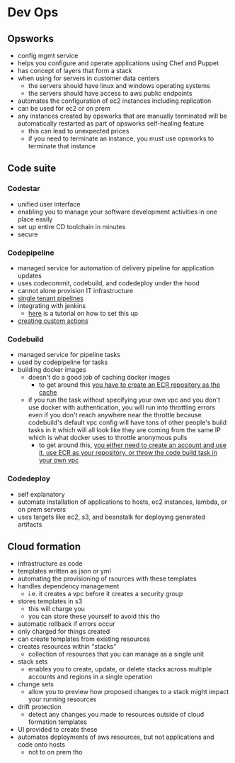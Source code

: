 # Dev Ops

## Opsworks
- config mgmt service
- helps you configure and operate applications using Chef and Puppet
- has concept of layers that form a stack
- when using for servers in customer data centers
  - the servers should have linux and windows operating systems
  - the servers should have access to aws public endpoints
- automates the configuration of ec2 instances including replication
- can be used for ec2 or on prem
- any instances created by opsworks that are manually terminated will be automatically restarted as part of opsworks self-healing feature
  - this can lead to unexpected prices
  - if you need to terminate an instance, you must use opsworks to terminate that instance

## Code suite

### Codestar
- unified user interface
- enabling you to manage your software development activities in one place easily
- set up entire CD toolchain in minutes
- secure

### Codepipeline
- managed service for automation of delivery pipeline for application updates
- uses codecommit, codebuild, and codedeploy under the hood
- cannot alone provision IT infrastructure
- [single tenant pipelines](https://aws.amazon.com/blogs/devops/cross-account-ci-cd-pipeline-single-tenant-saas/)
- integrating with jenkins
  - [here](https://docs.aws.amazon.com/codepipeline/latest/userguide/tutorials-four-stage-pipeline.html?icmpid=docs_acp_console) is a tutorial on how to set this up
- [creating custom actions](https://docs.aws.amazon.com/codepipeline/latest/userguide/actions-create-custom-action.html)

### Codebuild
- managed service for pipeline tasks
- used by codepipeline for tasks
- building docker images
  - doesn't do a good job of caching docker images
    - to get around this [you have to create an ECR repository as the cache](https://aws.amazon.com/blogs/devops/reducing-docker-image-build-time-on-aws-codebuild-using-an-external-cache/)
  - if you run the task without specifying your own vpc and you don't use docker with authentication, you will run into throttling errors even if you don't reach anywhere near the throttle because codebuild's default vpc config will have tons of other people's build tasks in it which will all look like they are coming from the same IP which is what docker uses to throttle anonymous pulls
    - to get around this, [you either need to create an account and use it, use ECR as your repository, or throw the code build task in your own vpc](https://cloudkatha.com/too-many-requests-you-reached-pull-rate-limit/#:~:text=Reddit%20Pinterest%20WhatsApp-,AWS%20CodeBuild%3A%20toomanyrequests%3A%20You%20have%20reached%20your%20pull%20rate%20limit,Docker%20Hub%20went%20into%20effect.&text=Free%20Docker%20Hub%20users%20are,pull%20requests%20per%20six%20hours.)

### Codedeploy
  - self explanatory
  - automate installation of applications to hosts, ec2 instances, lambda, or on prem servers
  - uses targets like ec2, s3, and beanstalk for deploying generated artifacts

## Cloud formation
  - infrastructure as code
  - templates written as json or yml
  - automating the provisioning of rsources with these templates
  - handles dependency management
    - i.e. it creates a vpc before it creates a security group
  - stores templates in s3
    - this will charge you
    - you can store these yourself to avoid this tho
  - automatic rollback if errors occur
  - only charged for things created
  - can create templates from existing resources
  - creates resources within "stacks"
    - collection of resources that you can manage as a single unit
  - stack sets
    - enables you to create, update, or delete stacks across multiple accounts and regions in a single operation
  - change sets
    - allow you to preview how proposed changes to a stack might impact your running resources
  - drift protection
    - detect any changes you made to resources outside of cloud formation templates
  - UI provided to create these
  - automates deployments of aws resources, but not applications and code onto hosts
    - not to on prem tho
